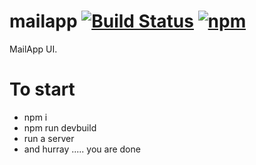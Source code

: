 # mailapp [![Build Status](https://travis-ci.org/jagatjeevan/mailapp.svg?branch=master)](https://travis-ci.org/jagatjeevan/mailapp) [![npm](https://img.shields.io/npm/v/npm.svg?maxAge=2592000)]() 

MailApp UI.
# To start
- npm i
- npm run devbuild
- run a server
- and hurray ..... you are done
